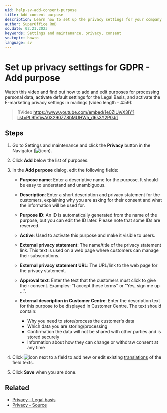 ```yaml
---
uid: help-sv-add-consent-purpose
title: Add consent purpose
description: Learn how to set up the privacy settings for your company.
author: SuperOffice RnD
so.date: 02.21.2023
keywords: Settings and maintenance, privacy, consent
so.topic: howto
language: sv
---
```


# Set up privacy settings for GDPR - Add purpose

Watch this video and find out how to add and edit purposes for processing personal data, activate default settings for the Legal Basis, and activate the E-marketing privacy settings in mailings (video length - 4:59):

<!-- markdownlint-disable-next-line MD034 DOCSMD007 -->
> [!Video https://www.youtube.com/embed/1e0ZIUwX3IY?list=PL9fefjwA0X290ZZ8bMUHWh_d6s3Y2P0Jr]

## Steps

1. Go to Settings and maintenance and click the **Privacy** button in the Navigator (![icon][img2]).

2. Click **Add** below the list of purposes.

3. In the **Add purpose** dialog, edit the following fields:

    * **Purpose name**: Enter a descriptive name for the purpose. It should be easy to understand and unambiguous.

    * **Description**: Enter a short description and privacy statement for the customers, explaining why you are asking for their consent and what the information will be used for.

    * **Purpose ID**: An ID is automatically generated from the name of the purpose, but you can edit the ID later. Please note that some IDs are reserved.

    * **Active**: Used to activate this purpose and make it visible to users.

    * **External privacy statement**: The name/title of the privacy statement link. This text is used on a web page where customers can manage their subscriptions.

    * **External privacy statement URL**: The URL/link to the web page for the privacy statement.

    * **Approval text**: Enter the text that the customers must click to give their consent. Examples: "I accept these terms" or "Yes, sign me up ...".

    * **External description in Customer Centre**: Enter the description text for this purpose to be displayed in Customer Centre. The text should contain:

        * Why you need to store/process the customer's data
        * Which data you are storing/processing
        * Confirmation the data will not be shared with other parties and is stored securely
        * Information about how they can change or withdraw consent at any time

4. Click ![icon][img1] next to a field to add new or edit existing [translations][1] of the field texts.

5. Click **Save** when you are done.

## Related

* [Privacy - Legal basis][2]
* [Privacy - Source][3]

<!-- Referenced links -->
[1]: ../../../../globalization-and-localization/learn/translate-fields.md
[2]: ../index.md#legal-basis
[3]: ../index.md#source

<!-- Referenced images -->
[img1]: ../../../../../../common/icons/az.png
[img2]: ../../../../../../common/icons/nav-admin-privacy-active.png

